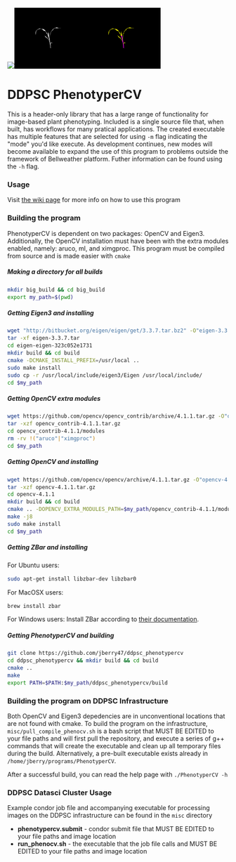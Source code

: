 <img src="www/raw.png" width="33%"></img><img src="www/mask.png" width="33%"></img><img src="www/classified.png" width="33%"></img>

# DDPSC PhenotyperCV
This is a header-only library that has a large range of functionality for image-based plant phenotyping. Included is a single source file that, when built, has workflows for many pratical applications. The created executable has multiple features that are selected for using `-m` flag indicating the "mode" you'd like execute. As development continues, new modes will become available to expand the use of this program to problems outside the framework of Bellweather platform. Futher information can be found using the `-h` flag. 

### Usage
Visit [the wiki page](https://github.com/jberry47/ddpsc_phenotypercv/wiki) for more info on how to use this program

### Building the program
PhenotyperCV is dependent on two packages: OpenCV and Eigen3. Additionally, the OpenCV installation must have been with the extra modules enabled, namely: aruco, ml, and ximgproc. This program must be compiled from source and is made easier with `cmake`

##### Making a directory for all builds
```bash
mkdir big_build && cd big_build
export my_path=$(pwd)
```

##### Getting Eigen3 and installing
```bash
wget "http://bitbucket.org/eigen/eigen/get/3.3.7.tar.bz2" -O"eigen-3.3.7.tar"
tar -xf eigen-3.3.7.tar
cd eigen-eigen-323c052e1731
mkdir build && cd build
cmake -DCMAKE_INSTALL_PREFIX=/usr/local ..
sudo make install
sudo cp -r /usr/local/include/eigen3/Eigen /usr/local/include/
cd $my_path
```

##### Getting OpenCV extra modules
```bash
wget https://github.com/opencv/opencv_contrib/archive/4.1.1.tar.gz -O"opencv_contrib-4.1.1.tar.gz"
tar -xzf opencv_contrib-4.1.1.tar.gz
cd opencv_contrib-4.1.1/modules
rm -rv !("aruco"|"ximgproc") 
cd $my_path
```

##### Getting OpenCV and installing
```bash
wget https://github.com/opencv/opencv/archive/4.1.1.tar.gz -O"opencv-4.1.1.tar.gz"
tar -xzf opencv-4.1.1.tar.gz
cd opencv-4.1.1
mkdir build && cd build
cmake .. -DOPENCV_EXTRA_MODULES_PATH=$my_path/opencv_contrib-4.1.1/modules
make -j8
sudo make install
cd $my_path
```
##### Getting ZBar and installing
For Ubuntu users:
```bash
sudo apt-get install libzbar-dev libzbar0
```
For MacOSX users:
```bash
brew install zbar
```
For Windows users:
Install ZBar according to [their documentation](http://zbar.sourceforge.net/download.html). 

##### Getting PhenotyperCV and building
```bash
git clone https://github.com/jberry47/ddpsc_phenotypercv
cd ddpsc_phenotypercv && mkdir build && cd build
cmake ..
make
export PATH=$PATH:$my_path/ddpsc_phenotypercv/build
```

### Building the program on DDPSC Infrastructure
Both OpenCV and Eigen3 depedencies are in unconventional locations that are not found with cmake. To build the program on the infrastructure, `misc/pull_compile_phenocv.sh` is a bash script that MUST BE EDITED to your file paths and will first pull the repository, and execute a series of g++ commands that will create the executable and clean up all temporary files during the build. Alternatively, a pre-built executable exists already in `/home/jberry/programs/PhenotyperCV`.

After a successful build, you can read the help page with `./PhenotyperCV -h`

### DDPSC Datasci Cluster Usage
Example condor job file and accompanying executable for processing images on the DDPSC infrastructure can be found in the `misc` directory
* **phenotypercv.submit** - condor submit file that MUST BE EDITED to your file paths and image location
* **run_phenocv.sh** - the executable that the job file calls and MUST BE EDITED to your file paths and image location

